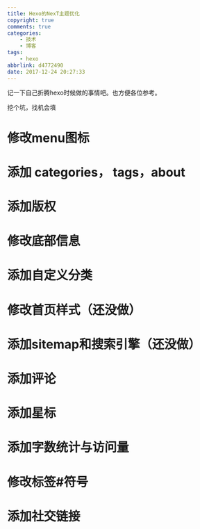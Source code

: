 ```yaml
---
title: Hexo的NexT主题优化
copyright: true
comments: true
categories:
    - 技术
    - 博客
tags:
    - hexo
abbrlink: d4772490
date: 2017-12-24 20:27:33
---
```

记一下自己折腾hexo时候做的事情吧。也方便各位参考。
<!--more-->
挖个坑，找机会填
# 修改menu图标
# 添加 categories， tags，about
# 添加版权
# 修改底部信息
# 添加自定义分类
# 修改首页样式（还没做）
# 添加sitemap和搜索引擎（还没做）
# 添加评论
# 添加星标
# 添加字数统计与访问量
# 修改标签#符号
# 添加社交链接